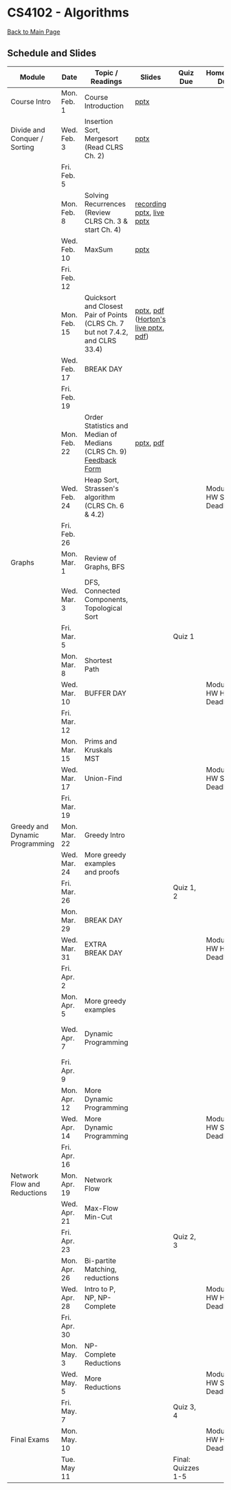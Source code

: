 CS4102 - Algorithms
===============================

[Back to Main Page](../readme.html)

<a name="introduction"></a>Schedule and Slides
--------------------------------------- 

| Module | Date | Topic / Readings | Slides | Quiz Due | Homework Due | Recommended Deadline
|-----------------|------|-----------------------------|-------| -------| ------------------| ------------------|
| Course Intro | Mon. Feb. 1 | Course Introduction | [pptx](./courseintroduction.pptx) | | | |
| Divide and Conquer / Sorting | Wed. Feb. 3 | Insertion Sort, Mergesort <br/> (Read CLRS Ch. 2) | [pptx](./sorting-intro.pptx) | | | |
| | Fri. Feb. 5  | | | | |
| | Mon. Feb. 8 | Solving Recurrences  <br/> (Review CLRS Ch. 3 & start Ch. 4) | [recording pptx](./recurrences_recorded.pptx), [live pptx](./recurrences_live.pptx) | | | |
| | Wed. Feb. 10 | MaxSum | [pptx](./maxsum_recorded.pptx) | | | |
| | Fri. Feb. 12  | | | | | |
| | Mon. Feb. 15 | Quicksort and Closest Pair of Points <br/> (CLRS Ch. 7 but not 7.4.2, and CLRS 33.4) | [pptx](./closestpair_quicksort.pptx), [pdf](./closestpair_quicksort.pdf) <br/> ([Horton's live pptx](./closestpair_quicksort_live.pptx), [pdf](./closestpair_quicksort_live.pdf)) | | | |
| | Wed. Feb. 17 | BREAK DAY | | | | Prog. Distancing (Recommended) |
| | Fri. Feb. 19  | | | | | |
| | Mon. Feb. 22 | Order Statistics and Median of Medians <br/> (CLRS Ch. 9) <br/> [Feedback Form](https://forms.gle/4BQiZqXovdbBnwcJ7)| [pptx](./quickselect_MM.pptx), [pdf](./quickselect_MM.pdf) | | | |
| | Wed. Feb. 24 | Heap Sort, Strassen's algorithm <br/> (CLRS Ch. 6 & 4.2) | | | Module 1 HW Soft Deadline | Written Recurrence Relations (Recommended) |
| | Fri. Feb. 26  | | | | | |
| Graphs | Mon. Mar. 1 | Review of Graphs, BFS | | | | |
| | Wed. Mar. 3 | DFS, Connected Components, Topological Sort | | | | 1 Module one advanced HW (Recommended) |
| | Fri. Mar. 5  | | | Quiz 1 | | |
| | Mon. Mar. 8 | Shortest Path | | | | |
| | Wed. Mar. 10 | BUFFER DAY | | | Module 1 HW Hard Deadline | Graphs Written (Recommended) |
| | Fri. Mar. 12  | | | | | |
| | Mon. Mar. 15 | Prims and Kruskals MST | | | | |
| | Wed. Mar. 17 | Union-Find | | | Module 2 HW Soft Deadline | Prog. Wiring a House (Recommended) |
| | Fri. Mar. 19  | | | | | |
| Greedy and Dynamic Programming | Mon. Mar. 22 | Greedy Intro | | | | |
| | Wed. Mar. 24 | More greedy examples and proofs | | | | 1 Module Two Advanced HW (Recommended) |
| | Fri. Mar. 26  | | | Quiz 1, 2 | | |
| | Mon. Mar. 29 | BREAK DAY | | | | |
| | Wed. Mar. 31 | EXTRA BREAK DAY | | | Module 2 HW Hard Deadline | |
| | Fri. Apr. 2  | | | | | |
| | Mon. Apr. 5 | More greedy examples | | | | |
| | Wed. Apr. 7 | Dynamic Programming | | | | Greedy / Dyn. Prog. Written Basic (Recommended) |
| | Fri. Apr. 9  | | | | | |
| | Mon. Apr. 12 | More Dynamic Programming | | | | |
| | Wed. Apr. 14 | More Dynamic Programming | | | Module 3 HW Soft Deadline | Prog. Drainage (Recommended) |
| | Fri. Apr. 16  | | | | | |
| Network Flow and Reductions | Mon. Apr. 19 | Network Flow | | | | |
| | Wed. Apr. 21 | Max-Flow Min-Cut | | | | 1 Module Three Advanced HW (Recommended) |
| | Fri. Apr. 23  | | | Quiz 2, 3 | | |
| | Mon. Apr. 26 | Bi-partite Matching, reductions | | | | |
| | Wed. Apr. 28 | Intro to P, NP, NP-Complete | | | Module 3 HW Hard Deadline | Prog. Network Flow (Recommended) |
| | Fri. Apr. 30  | | | | | |
| | Mon. May. 3 | NP-Complete Reductions | | | | |
| | Wed. May. 5 | More Reductions | | | Module 4 HW Soft Deadline | Network Flow Basic Written (Recommended) |
| | Fri. May. 7  | | | Quiz 3, 4 | | |
| Final Exams | Mon. May. 10 | | | | Module 4 HW Hard Deadline | 1 Module Four advanced HW (Recommended)  |
| | Tue. May 11 | | | Final: Quizzes 1-5 | | |

